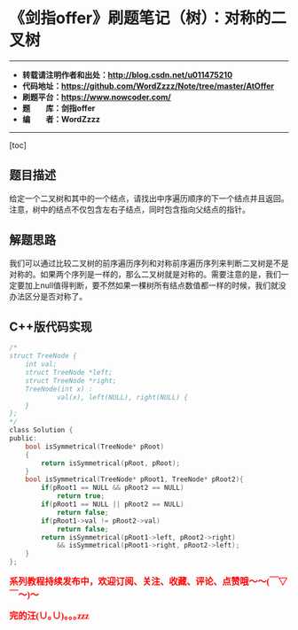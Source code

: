 # 《剑指offer》刷题笔记（树）：对称的二叉树

----------

- **转载请注明作者和出处：http://blog.csdn.net/u011475210**
- **代码地址：https://github.com/WordZzzz/Note/tree/master/AtOffer**
- **刷题平台：https://www.nowcoder.com/**
- **题&emsp;&emsp;库：剑指offer**
- **编&emsp;&emsp;者：WordZzzz**

----------

[toc]

## 题目描述

给定一个二叉树和其中的一个结点，请找出中序遍历顺序的下一个结点并且返回。注意，树中的结点不仅包含左右子结点，同时包含指向父结点的指针。

## 解题思路

我们可以通过比较二叉树的前序遍历序列和对称前序遍历序列来判断二叉树是不是对称的。如果两个序列是一样的，那么二叉树就是对称的。需要注意的是，我们一定要加上null值得判断，要不然如果一棵树所有结点数值都一样的时候，我们就没办法区分是否对称了。

## C++版代码实现

```c
/*
struct TreeNode {
    int val;
    struct TreeNode *left;
    struct TreeNode *right;
    TreeNode(int x) :
            val(x), left(NULL), right(NULL) {
    }
};
*/
class Solution {
public:
    bool isSymmetrical(TreeNode* pRoot)
    {
        return isSymmetrical(pRoot, pRoot);
    }
    bool isSymmetrical(TreeNode* pRoot1, TreeNode* pRoot2){
        if(pRoot1 == NULL && pRoot2 == NULL)
            return true;
        if(pRoot1 == NULL || pRoot2 == NULL)
            return false;
        if(pRoot1->val != pRoot2->val)
            return false;
        return isSymmetrical(pRoot1->left, pRoot2->right)
            && isSymmetrical(pRoot1->right, pRoot2->left);
    }
};
```

**<font color="red" size=3 face="仿宋">系列教程持续发布中，欢迎订阅、关注、收藏、评论、点赞哦～～(￣▽￣～)～</font>**

**<font color="red" size=3 face="仿宋">完的汪(∪｡∪)｡｡｡zzz</font>**